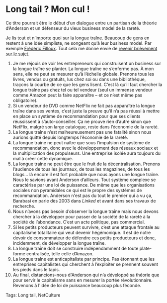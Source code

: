 # Long tail ? Mon cul !

Ce titre pourrait être le début d’un dialogue entre un partisan de la théorie d’Anderson et un défenseur du vieux business model de la rareté.

Je lis tout et n’importe quoi sur la longue traîne. Beaucoup de gens en restent à une idée simpliste, ne songeant qu’à leur business model. Par exemple [Frédéric Filloux](http://www.mondaynote.com/2009/09/27/the-long-tail-coming-up-short/). Tout cela me donne envie de [revenir brièvement sur le sujet](/tag/long-tail/).

1. Je me réjouis de voir les entrepreneurs qui construisent un business sur la longue traîne se planter. La longue traîne ne s’enferme pas. À mon sens, elle ne peut se mesurer qu’à l’échelle globale. Prenons tous les livres, vendus ou gratuits, lus chez soi ou dans une bibliothèque, traçons la courbe de ce que les gens lisent. C’est là qu’il faut chercher la longue traîne pas chez tel ou tel vendeur (seul un immense vendeur comme Amazon peut la faire apparaître – et ce n’est même pas obligatoire).
2. Si un vendeur de DVD comme NetFlix ne fait pas apparaître la longue traîne dans ses ventes, c’est juste la preuve qu’il n’a pas réussi à mettre en place un système de recommandation pour que ses clients réussissent à s’auto-conseiller. Ça ne prouve rien d’autre sinon que NetFlix, malgré son large catalogue, reste dans l’économie de la rareté.
3. La longue traîne n’est malheureusement pas une fatalité sinon nous aurions quitté depuis longtemps l’économie de la rareté.
4. La longue traîne ne peut naître que sous l’impulsion de système de recommandation, donc avec le développement des réseaux sociaux et la multiplication des propulseurs. Une entreprise isolée aura toujours du mal à créer cette dynamique.
5. La longue traîne ne peut être que le fruit de la décentralisation. Prenons l’audience de tous les journaux, de tous les magazines, de tous les blogs… là encore il est fort probable que nous ayons une longue traîne. Nous le savions avant Anderson d’ailleurs. Tout système complexe se caractérise par une loi de puissance. De même que les organisations sociales non pyramidales ce qui est le propre des systèmes de recommandation. Anderson n'est pas du tout le premier qui a vu ça, Barabasi en parle dès 2003 dans *Linked* et avant dans ses travaux de recherche.
6. Nous n’avons pas besoin d’observer la longue traîne mais nous devons chercher à la développer pour passer de la société de la rareté à la société de l’abondance. C’est un acte politique, pas commercial.
7. Si les petits producteurs peuvent survivre, c’est une attaque frontale au capitalisme totalitaire qui veut devenir hégémonique. Il est de notre devoir de consommateur de défendre ces petits producteurs et donc, incidemment, de développer la longue traîne.
8. La longue traîne doit se construire indépendamment de toute plate-forme centralisée, telle celle d’Amazon.
9. La longue traîne est anticapitaliste par principe. Pas étonnant que les entreprises capitalistes qui cherchent à l’exploiter se prennent souvent les pieds dans le tapis.
10. Au final, distancions-nous d'Anderson qui n’a développé sa théorie que pour servir le capitalisme sans en mesurer la portée révolutionnaire. Revenons à l'idée de loi de puissance beaucoup plus féconde.

Tags: Long tail, NetCulture